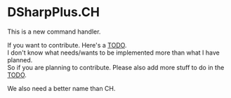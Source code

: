 # DSharpPlus.CH
This is a new command handler.

If you want to contribute. Here's a [TODO](TODO.md).  
I don't know what needs/wants to be implemented more than what I have planned.  
So if you are planning to contribute. Please also add more stuff to do in the [TODO](TODO.md).

We also need a better name than CH.